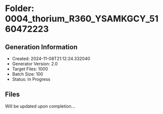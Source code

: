# Folder: 0004_thorium_R360_YSAMKGCY_5160472223

## Generation Information
- Created: 2024-11-08T21:12:24.332040
- Generator Version: 2.0
- Target Files: 1000
- Batch Size: 100
- Status: In Progress

## Files
Will be updated upon completion...

